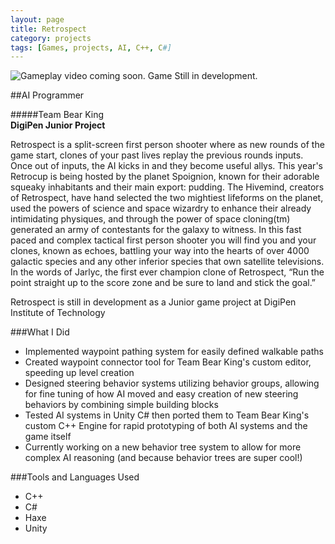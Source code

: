 ```yaml
---
layout: page
title: Retrospect
category: projects
tags: [Games, projects, AI, C++, C#]
---
```


![Gameplay video coming soon. Game Still in development.]({{site.baseurl}}/img/Retrospect.png)


##AI Programmer  

#####Team Bear King  
**DigiPen Junior Project**


Retrospect is a split-screen first person shooter where as new rounds of the game start, clones of your past lives replay the previous rounds inputs. Once out of inputs, the AI kicks in and they become useful allys. This year's Retrocup is being hosted by the planet Spoignion, known for their adorable squeaky inhabitants and their main export: pudding. The Hivemind, creators of Retrospect, have hand selected the two mightiest lifeforms on the planet, used the powers of science and space wizardry to enhance their already intimidating physiques, and through the power of space cloning(tm) generated an army of contestants for the galaxy to witness. In this fast paced and complex tactical first person shooter you will find you and your clones, known as echoes, battling your way into the hearts of over 4000 galactic species and any other inferior species that own satellite televisions. In the words of Jarlyc, the first ever champion clone of Retrospect, “Run the point straight up to the score zone and be sure to land and stick the goal.”

Retrospect is still in development as a Junior game project at DigiPen Institute of Technology

###What I Did

* Implemented waypoint pathing system for easily defined walkable paths
* Created waypoint connector tool for Team Bear King's custom editor, speeding up level creation
* Designed steering behavior systems utilizing behavior groups, allowing for fine tuning of how AI moved and easy creation of new steering behaviors by combining simple building blocks
* Tested AI systems in Unity C# then ported them to Team Bear King's custom C++ Engine for rapid prototyping of both AI systems and the game itself
* Currently working on a new behavior tree system to allow for more complex AI reasoning (and because behavior trees are super cool!)

###Tools and Languages Used

* C++
* C#
* Haxe
* Unity
